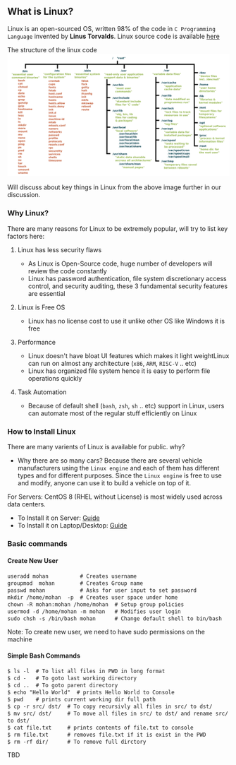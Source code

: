 ## What is Linux?

Linux is an open-sourced OS, written 98% of the code in `C Programming Language` invented by **Linus Torvalds**.
Linux source code is available [here](https://github.com/torvalds/linux)

The structure of the linux code
![Linux][logo]

[logo]: /img/linux/linux_filestrucure.png "Linux File Hierarchy"

Will discuss about key things in Linux from the above image further in our discussion. 

### Why Linux?
There are many reasons for Linux to be extremely popular, will try to list key factors here:
1. Linux has less security flaws
   * As Linux is Open-Source code, huge number of developers will review the code constantly
   * Linux has password authentication, file system discretionary access control, and security auditing, these 3 fundamental security features are essential

2. Linux is Free OS
   * Linux has no license cost to use it unlike other OS like Windows it is free

3. Performance
   * Linux doesn't have bloat UI features which makes it light weightLinux can run on almost any architecture (`x86`, `ARM`, `RISC-V` .. etc)
   * Linux has organized file system hence it is easy to perform file operations quickly  

4. Task Automation
   * Because of default shell (`bash`, `zsh`, `sh` .. etc) support in Linux, users can automate most of the regular stuff efficiently on Linux

### How to Install Linux
There are many varients of Linux is available for public. why?
   * Why there are so many cars? Because there are several vehicle manufacturers using the `Linux engine` and each of them has different types and for different purposes. Since the `Linux engine` is free to use and modify, anyone can use it to build a vehicle on top of it.

For Servers: CentOS 8 (RHEL without License) is most widely used across data centers.

   * To Install it on Server: [Guide](https://linuxhint.com/install_centos_8_server/)
   * To Install it on Laptop/Desktop: [Guide](https://ubuntu.com/tutorials/install-ubuntu-desktop#1-overview) 

### Basic commands 
#### Create New User
```console
useradd mohan          # Creates username
groupmod  mohan        # Creates Group name
passwd mohan           # Asks for user input to set password
mkdir /home/mohan  -p  # Creates user space under home
chown -R mohan:mohan /home/mohan  # Setup group policies 
usermod -d /home/mohan -m mohan   # Modifies user login
sudo chsh -s /bin/bash mohan      # Change default shell to bin/bash  
```
Note: To create new user, we need to have sudo permissions on the machine

#### Simple Bash Commands
```console
$ ls -l  # To list all files in PWD in long format
$ cd -   # To goto last working directory
$ cd ..  # To goto parent directory
$ echo "Hello World"  # prints Hello World to Console
$ pwd    # prints current working dir full path
$ cp -r src/ dst/  # To copy recursivly all files in src/ to dst/
$ mv src/ dst/     # To move all files in src/ to dst/ and rename src/ to dst/
$ cat file.txt     # prints contents of file.txt to console
$ rm file.txt      # removes file.txt if it is exist in the PWD
$ rm -rf dir/      # To remove full dirctory
```
TBD
